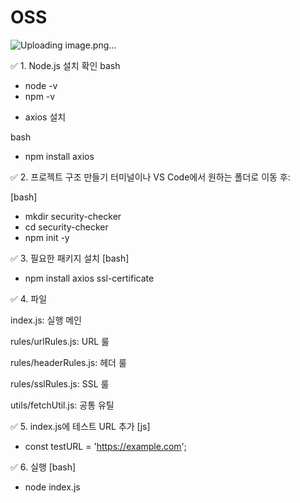 # OSS


![Uploading image.png…]()


✅ 1. Node.js 설치 확인
bash
- node -v
- npm -v


+ axios 설치

bash
- npm install axios

✅ 2. 프로젝트 구조 만들기
터미널이나 VS Code에서 원하는 폴더로 이동 후:

[bash]
- mkdir security-checker
- cd security-checker
- npm init -y


✅ 3. 필요한 패키지 설치
[bash]
- npm install axios ssl-certificate

✅ 4. 파일

index.js: 실행 메인

rules/urlRules.js: URL 룰

rules/headerRules.js: 헤더 룰

rules/sslRules.js: SSL 룰

utils/fetchUtil.js: 공통 유틸

✅ 5. index.js에 테스트 URL 추가
[js]
- const testURL = 'https://example.com'; 
  
✅ 6. 실행
[bash]
- node index.js
